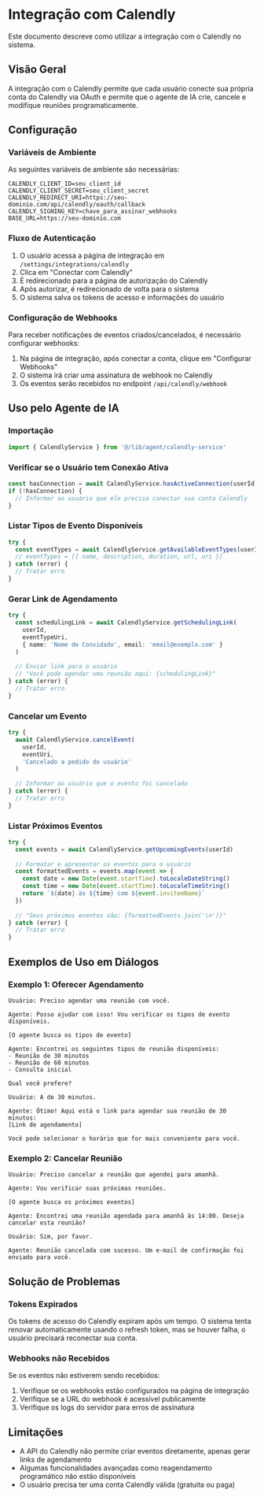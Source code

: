 # Integração com Calendly

Este documento descreve como utilizar a integração com o Calendly no sistema.

## Visão Geral

A integração com o Calendly permite que cada usuário conecte sua própria conta do Calendly via OAuth e permite que o agente de IA crie, cancele e modifique reuniões programaticamente.

## Configuração

### Variáveis de Ambiente

As seguintes variáveis de ambiente são necessárias:

```
CALENDLY_CLIENT_ID=seu_client_id
CALENDLY_CLIENT_SECRET=seu_client_secret
CALENDLY_REDIRECT_URI=https://seu-dominio.com/api/calendly/oauth/callback
CALENDLY_SIGNING_KEY=chave_para_assinar_webhooks
BASE_URL=https://seu-dominio.com
```

### Fluxo de Autenticação

1. O usuário acessa a página de integração em `/settings/integrations/calendly`
2. Clica em "Conectar com Calendly"
3. É redirecionado para a página de autorização do Calendly
4. Após autorizar, é redirecionado de volta para o sistema
5. O sistema salva os tokens de acesso e informações do usuário

### Configuração de Webhooks

Para receber notificações de eventos criados/cancelados, é necessário configurar webhooks:

1. Na página de integração, após conectar a conta, clique em "Configurar Webhooks"
2. O sistema irá criar uma assinatura de webhook no Calendly
3. Os eventos serão recebidos no endpoint `/api/calendly/webhook`

## Uso pelo Agente de IA

### Importação

```typescript
import { CalendlyService } from '@/lib/agent/calendly-service'
```

### Verificar se o Usuário tem Conexão Ativa

```typescript
const hasConnection = await CalendlyService.hasActiveConnection(userId)
if (!hasConnection) {
  // Informar ao usuário que ele precisa conectar sua conta Calendly
}
```

### Listar Tipos de Evento Disponíveis

```typescript
try {
  const eventTypes = await CalendlyService.getAvailableEventTypes(userId)
  // eventTypes = [{ name, description, duration, url, uri }]
} catch (error) {
  // Tratar erro
}
```

### Gerar Link de Agendamento

```typescript
try {
  const schedulingLink = await CalendlyService.getSchedulingLink(
    userId,
    eventTypeUri,
    { name: 'Nome do Convidado', email: 'email@exemplo.com' }
  )
  
  // Enviar link para o usuário
  // "Você pode agendar uma reunião aqui: {schedulingLink}"
} catch (error) {
  // Tratar erro
}
```

### Cancelar um Evento

```typescript
try {
  await CalendlyService.cancelEvent(
    userId,
    eventUri,
    'Cancelado a pedido do usuário'
  )
  
  // Informar ao usuário que o evento foi cancelado
} catch (error) {
  // Tratar erro
}
```

### Listar Próximos Eventos

```typescript
try {
  const events = await CalendlyService.getUpcomingEvents(userId)
  
  // Formatar e apresentar os eventos para o usuário
  const formattedEvents = events.map(event => {
    const date = new Date(event.startTime).toLocaleDateString()
    const time = new Date(event.startTime).toLocaleTimeString()
    return `${date} às ${time} com ${event.inviteeName}`
  })
  
  // "Seus próximos eventos são: {formattedEvents.join('\n')}"
} catch (error) {
  // Tratar erro
}
```

## Exemplos de Uso em Diálogos

### Exemplo 1: Oferecer Agendamento

```
Usuário: Preciso agendar uma reunião com você.

Agente: Posso ajudar com isso! Vou verificar os tipos de evento disponíveis.

[O agente busca os tipos de evento]

Agente: Encontrei os seguintes tipos de reunião disponíveis:
- Reunião de 30 minutos
- Reunião de 60 minutos
- Consulta inicial

Qual você prefere?

Usuário: A de 30 minutos.

Agente: Ótimo! Aqui está o link para agendar sua reunião de 30 minutos:
[Link de agendamento]

Você pode selecionar o horário que for mais conveniente para você.
```

### Exemplo 2: Cancelar Reunião

```
Usuário: Preciso cancelar a reunião que agendei para amanhã.

Agente: Vou verificar suas próximas reuniões.

[O agente busca os próximos eventos]

Agente: Encontrei uma reunião agendada para amanhã às 14:00. Deseja cancelar esta reunião?

Usuário: Sim, por favor.

Agente: Reunião cancelada com sucesso. Um e-mail de confirmação foi enviado para você.
```

## Solução de Problemas

### Tokens Expirados

Os tokens de acesso do Calendly expiram após um tempo. O sistema tenta renovar automaticamente usando o refresh token, mas se houver falha, o usuário precisará reconectar sua conta.

### Webhooks não Recebidos

Se os eventos não estiverem sendo recebidos:

1. Verifique se os webhooks estão configurados na página de integração
2. Verifique se a URL do webhook é acessível publicamente
3. Verifique os logs do servidor para erros de assinatura

## Limitações

- A API do Calendly não permite criar eventos diretamente, apenas gerar links de agendamento
- Algumas funcionalidades avançadas como reagendamento programático não estão disponíveis
- O usuário precisa ter uma conta Calendly válida (gratuita ou paga)
